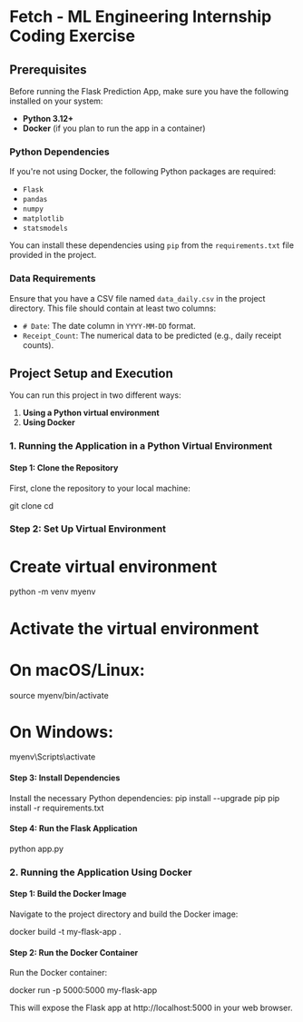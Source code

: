 # Fetch - ML Engineering Internship Coding Exercise

## Prerequisites

Before running the Flask Prediction App, make sure you have the following installed on your system:

- **Python 3.12+**
- **Docker** (if you plan to run the app in a container)

### Python Dependencies

If you're not using Docker, the following Python packages are required:

- `Flask`
- `pandas`
- `numpy`
- `matplotlib`
- `statsmodels`

You can install these dependencies using `pip` from the `requirements.txt` file provided in the project.

### Data Requirements

Ensure that you have a CSV file named `data_daily.csv` in the project directory. This file should contain at least two columns:

- `# Date`: The date column in `YYYY-MM-DD` format.
- `Receipt_Count`: The numerical data to be predicted (e.g., daily receipt counts).

## Project Setup and Execution

You can run this project in two different ways: 
1. **Using a Python virtual environment**
2. **Using Docker**

### 1. Running the Application in a Python Virtual Environment

#### Step 1: Clone the Repository
First, clone the repository to your local machine:

git clone <repository-url>
cd <repository-folder>

### Step 2: Set Up Virtual Environment

# Create virtual environment
python -m venv myenv

# Activate the virtual environment
# On macOS/Linux:
source myenv/bin/activate
# On Windows:
myenv\Scripts\activate

#### Step 3: Install Dependencies

Install the necessary Python dependencies:
pip install --upgrade pip
pip install -r requirements.txt

#### Step 4: Run the Flask Application

python app.py

### 2. Running the Application Using Docker

#### Step 1: Build the Docker Image
Navigate to the project directory and build the Docker image:

docker build -t my-flask-app .

#### Step 2: Run the Docker Container
Run the Docker container:

docker run -p 5000:5000 my-flask-app

This will expose the Flask app at http://localhost:5000 in your web browser.
